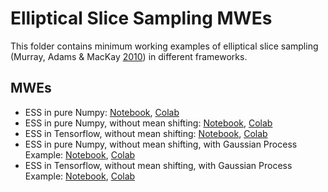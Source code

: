 # Elliptical Slice Sampling MWEs
This folder contains minimum working examples of elliptical slice sampling (Murray, Adams & MacKay [2010](https://proceedings.mlr.press/v9/murray10a.html)) in different frameworks.

## MWEs
* ESS in pure Numpy: [Notebook](https://github.com/adiehl96/master/blob/main/dev/Elliptical%20Slice%20Sampling/Numpy.ipynb), [Colab](https://colab.research.google.com/github/adiehl96/master/blob/main/dev/Elliptical%20Slice%20Sampling/Numpy.ipynb)
* ESS in pure Numpy, without mean shifting: [Notebook](https://github.com/adiehl96/master/blob/main/dev/Elliptical%20Slice%20Sampling/NumpyNoMean.ipynb), [Colab](https://colab.research.google.com/github/adiehl96/master/blob/main/dev/Elliptical%20Slice%20Sampling/NumpyNoMean.ipynb)
* ESS in Tensorflow, without mean shifting: [Notebook](https://github.com/adiehl96/master/blob/main/dev/Elliptical%20Slice%20Sampling/Tensorflow.ipynb), [Colab](https://colab.research.google.com/github/adiehl96/master/blob/main/dev/Elliptical%20Slice%20Sampling/Tensorflow.ipynb)
* ESS in pure Numpy, without mean shifting, with Gaussian Process Example: [Notebook](https://github.com/adiehl96/master/blob/main/dev/Elliptical%20Slice%20Sampling/NumpyNoMeanHinne.ipynb), [Colab](https://colab.research.google.com/github/adiehl96/master/blob/main/dev/Elliptical%20Slice%20Sampling/NumpyNoMeanHinne.ipynb)
* ESS in Tensorflow, without mean shifting, with Gaussian Process Example: [Notebook](https://github.com/adiehl96/master/blob/main/dev/Elliptical%20Slice%20Sampling/TensorflowHinne.ipynb), [Colab](https://colab.research.google.com/github/adiehl96/master/blob/main/dev/Elliptical%20Slice%20Sampling/TensorflowHinne.ipynb)
